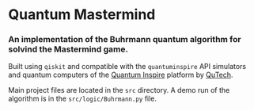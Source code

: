 # Quantum Mastermind

### An implementation of the Buhrmann quantum algorithm for solvind the Mastermind game.

Built using `qiskit` and compatible with the `quantuminspire` API simulators and quantum computers of the [Quantum Inspire](https://www.quantum-inspire.com/) platform by [QuTech](https://qutech.nl/).

Main project files are located in the `src` directory. A demo run of the algorithm is in the `src/logic/Buhrmann.py` file.

